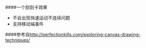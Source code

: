 ####一个刮刮卡效果
* 不会出现快速运动不连续问题
* 支持移动端事件

####参考自<http://perfectionkills.com/exploring-canvas-drawing-techniques/>
